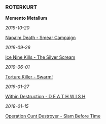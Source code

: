 ### ROTERKURT

**Memento Metallum**

_2019-10-20_

[Napalm Death - Smear Campaign](nd-sc.md)

_2019-09-26_

[Ice Nine Kills - The Silver Scream](ink-ss.md)

_2019-06-01_

[Torture Killer - Swarm!](tk-s.md)

_2019-01-27_

[Within Destruction - D E A T H W I S H](wd-dw.md)

_2019-01-15_

[Operation Cunt Destroyer - Slam Before Time](ocd-sbt.md)

